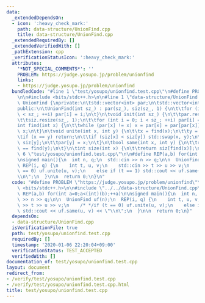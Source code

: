 ```yaml
---
data:
  _extendedDependsOn:
  - icon: ':heavy_check_mark:'
    path: data-structure/UnionFind.cpp
    title: data-structure/UnionFind.cpp
  _extendedRequiredBy: []
  _extendedVerifiedWith: []
  _pathExtension: cpp
  _verificationStatusIcon: ':heavy_check_mark:'
  attributes:
    '*NOT_SPECIAL_COMMENTS*': ''
    PROBLEM: https://judge.yosupo.jp/problem/unionfind
    links:
    - https://judge.yosupo.jp/problem/unionfind
  bundledCode: "#line 1 \"test/yosupo/unionfind.test.cpp\"\n#define PROBLEM \"https://judge.yosupo.jp/problem/unionfind\"\
    \n\n#include <bits/stdc++.h>\n\n#line 1 \"data-structure/UnionFind.cpp\"\nclass\
    \ UnionFind {\nprivate:\n\tstd::vector<int> par;\n\tstd::vector<int> siz;\n\n\
    public:\n\tUnionFind(int sz_) : par(sz_), siz(sz_, 1) {\n\t\tfor (int i = 0; i\
    \ < sz_; ++i) par[i] = i;\n\t}\n\tvoid init(int sz_) {\n\t\tpar.resize(sz_);\n\
    \t\tsiz.resize(sz_, 1);\n\t\tfor (int i = 0; i < sz_; ++i) par[i] = i;\n\t}\n\t\
    int find(int x) {\n\t\twhile (par[x] != x) x = par[x] = par[par[x]];\n\t\treturn\
    \ x;\n\t}\n\tvoid unite(int x, int y) {\n\t\tx = find(x);\n\t\ty = find(y);\n\t\
    \tif (x == y) return;\n\t\tif (siz[x] < siz[y]) std::swap(x, y);\n\t\tsiz[x] +=\
    \ siz[y];\n\t\tpar[y] = x;\n\t}\n\tbool same(int x, int y) {\n\t\treturn find(x)\
    \ == find(y);\n\t}\n\tint size(int x) {\n\t\treturn siz[find(x)];\n\t}\n};\n#line\
    \ 6 \"test/yosupo/unionfind.test.cpp\"\n\n#define REP(a,b) for(int a=0;a<(int)(b);++a)\n\
    \nsigned main(){\n  int n, q;\n  std::cin >> n >> q;\n\n  UnionFind uf(n);\n \
    \ REP(i, q) {\n    int t, u, v;\n    std::cin >> t >> u >> v;\n    /* */if (t\
    \ == 0) uf.unite(u, v);\n    else if (t == 1) std::cout << uf.same(u, v) << \"\
    \\n\";\n  }\n\n  return 0;\n}\n"
  code: "#define PROBLEM \"https://judge.yosupo.jp/problem/unionfind\"\n\n#include\
    \ <bits/stdc++.h>\n\n#include \"../../data-structure/UnionFind.cpp\"\n\n#define\
    \ REP(a,b) for(int a=0;a<(int)(b);++a)\n\nsigned main(){\n  int n, q;\n  std::cin\
    \ >> n >> q;\n\n  UnionFind uf(n);\n  REP(i, q) {\n    int t, u, v;\n    std::cin\
    \ >> t >> u >> v;\n    /* */if (t == 0) uf.unite(u, v);\n    else if (t == 1)\
    \ std::cout << uf.same(u, v) << \"\\n\";\n  }\n\n  return 0;\n}"
  dependsOn:
  - data-structure/UnionFind.cpp
  isVerificationFile: true
  path: test/yosupo/unionfind.test.cpp
  requiredBy: []
  timestamp: '2020-01-06 22:20:04+09:00'
  verificationStatus: TEST_ACCEPTED
  verifiedWith: []
documentation_of: test/yosupo/unionfind.test.cpp
layout: document
redirect_from:
- /verify/test/yosupo/unionfind.test.cpp
- /verify/test/yosupo/unionfind.test.cpp.html
title: test/yosupo/unionfind.test.cpp
---
```

